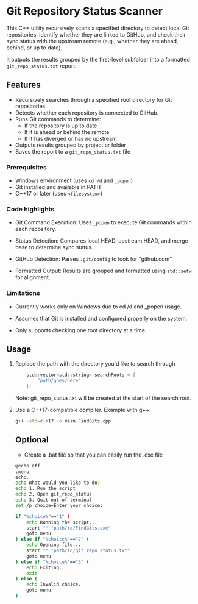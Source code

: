 # Git Repository Status Scanner

This C++ utility recursively scans a specified directory to detect local Git repositories, identify whether they are linked to GitHub, and check their sync status with the upstream remote (e.g., whether they are ahead, behind, or up to date).

It outputs the results grouped by the first-level subfolder into a formatted `git_repo_status.txt` report.

## Features

- Recursively searches through a specified root directory for Git repositories.
- Detects whether each repository is connected to GitHub.
- Runs Git commands to determine:
  - If the repository is up to date
  - If it is ahead or behind the remote
  - If it has diverged or has no upstream
- Outputs results grouped by project or folder
- Saves the report to a `git_repo_status.txt` file

### Prerequisites

- Windows environment (uses `cd /d` and `_popen`)
- Git installed and available in PATH
- C++17 or later (uses `<filesystem>`)


### Code highlights
- Git Command Execution: Uses `_popen` to execute Git commands within each repository.

- Status Detection: Compares local HEAD, upstream HEAD, and merge-base to determine sync status.

- GitHub Detection: Parses `.git/config` to look for "github.com".

- Formatted Output: Results are grouped and formatted using `std::setw` for alignment.

### Limitations
- Currently works only on Windows due to cd /d and _popen usage.

- Assumes that Git is installed and configured properly on the system.

- Only supports checking one root directory at a time.

## Usage
<ol>
<li>Replace the path with the directory you'd like to search through

```c
    std::vector<std::string> searchRoots = {
        "path/goes/here"
    };
```
Note: git_repo_status.txt will be created at the start of the search root.

<li>Use a C++17-compatible compiler. Example with g++:

```bash
g++ -std=c++17 -o main FindGits.cpp
```
## Optional
- Create a .bat file so that you can easily run the .exe file

```bash
@echo off
:menu
echo.
echo What would you like to do?
echo 1. Run the script
echo 2. Open git_repo_status
echo 3. Quit out of terminal
set /p choice=Enter your choice: 

if "%choice%"=="1" (
    echo Running the script...
    start "" "path/to/FindGits.exe"
    goto menu
) else if "%choice%"=="2" (
    echo Opening file...
    start "" "path/to/git_repo_status.txt"
    goto menu
) else if "%choice%"=="3" (
    echo Exiting...
    exit
) else (
    echo Invalid choice.
    goto menu
)
```

</ol>